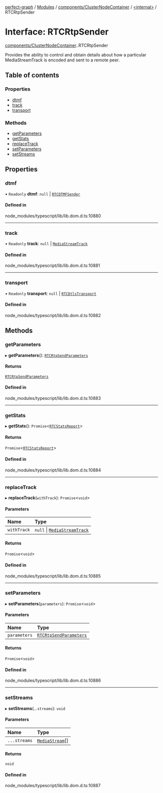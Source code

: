 [perfect-graph](../README.md) / [Modules](../modules.md) / [components/ClusterNodeContainer](../modules/components_ClusterNodeContainer.md) / [<internal\>](../modules/components_ClusterNodeContainer._internal_.md) / RTCRtpSender

# Interface: RTCRtpSender

[components/ClusterNodeContainer](../modules/components_ClusterNodeContainer.md).[<internal>](../modules/components_ClusterNodeContainer._internal_.md).RTCRtpSender

Provides the ability to control and obtain details about how a particular MediaStreamTrack is encoded and sent to a remote peer.

## Table of contents

### Properties

- [dtmf](components_ClusterNodeContainer._internal_.RTCRtpSender.md#dtmf)
- [track](components_ClusterNodeContainer._internal_.RTCRtpSender.md#track)
- [transport](components_ClusterNodeContainer._internal_.RTCRtpSender.md#transport)

### Methods

- [getParameters](components_ClusterNodeContainer._internal_.RTCRtpSender.md#getparameters)
- [getStats](components_ClusterNodeContainer._internal_.RTCRtpSender.md#getstats)
- [replaceTrack](components_ClusterNodeContainer._internal_.RTCRtpSender.md#replacetrack)
- [setParameters](components_ClusterNodeContainer._internal_.RTCRtpSender.md#setparameters)
- [setStreams](components_ClusterNodeContainer._internal_.RTCRtpSender.md#setstreams)

## Properties

### dtmf

• `Readonly` **dtmf**: ``null`` \| [`RTCDTMFSender`](../modules/components_ClusterNodeContainer._internal_.md#rtcdtmfsender)

#### Defined in

node_modules/typescript/lib/lib.dom.d.ts:10880

___

### track

• `Readonly` **track**: ``null`` \| [`MediaStreamTrack`](../modules/components_ClusterNodeContainer._internal_.md#mediastreamtrack)

#### Defined in

node_modules/typescript/lib/lib.dom.d.ts:10881

___

### transport

• `Readonly` **transport**: ``null`` \| [`RTCDtlsTransport`](../modules/components_ClusterNodeContainer._internal_.md#rtcdtlstransport)

#### Defined in

node_modules/typescript/lib/lib.dom.d.ts:10882

## Methods

### getParameters

▸ **getParameters**(): [`RTCRtpSendParameters`](components_ClusterNodeContainer._internal_.RTCRtpSendParameters.md)

#### Returns

[`RTCRtpSendParameters`](components_ClusterNodeContainer._internal_.RTCRtpSendParameters.md)

#### Defined in

node_modules/typescript/lib/lib.dom.d.ts:10883

___

### getStats

▸ **getStats**(): `Promise`<[`RTCStatsReport`](../modules/components_ClusterNodeContainer._internal_.md#rtcstatsreport)\>

#### Returns

`Promise`<[`RTCStatsReport`](../modules/components_ClusterNodeContainer._internal_.md#rtcstatsreport)\>

#### Defined in

node_modules/typescript/lib/lib.dom.d.ts:10884

___

### replaceTrack

▸ **replaceTrack**(`withTrack`): `Promise`<`void`\>

#### Parameters

| Name | Type |
| :------ | :------ |
| `withTrack` | ``null`` \| [`MediaStreamTrack`](../modules/components_ClusterNodeContainer._internal_.md#mediastreamtrack) |

#### Returns

`Promise`<`void`\>

#### Defined in

node_modules/typescript/lib/lib.dom.d.ts:10885

___

### setParameters

▸ **setParameters**(`parameters`): `Promise`<`void`\>

#### Parameters

| Name | Type |
| :------ | :------ |
| `parameters` | [`RTCRtpSendParameters`](components_ClusterNodeContainer._internal_.RTCRtpSendParameters.md) |

#### Returns

`Promise`<`void`\>

#### Defined in

node_modules/typescript/lib/lib.dom.d.ts:10886

___

### setStreams

▸ **setStreams**(...`streams`): `void`

#### Parameters

| Name | Type |
| :------ | :------ |
| `...streams` | [`MediaStream`](../modules/components_ClusterNodeContainer._internal_.md#mediastream)[] |

#### Returns

`void`

#### Defined in

node_modules/typescript/lib/lib.dom.d.ts:10887
